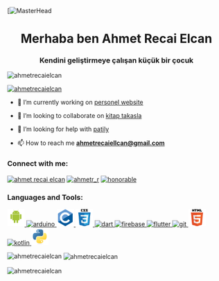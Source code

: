 [![MasterHead](https://avatars.githubusercontent.com/u/97764491?s=400&u=91e0aabff17c7750b8171a9cda7040df7ae9d0ae&v=4)
<h1 align="center">Merhaba ben Ahmet Recai Elcan</h1>
<h3 align="center">Kendini geliştirmeye çalışan küçük bir çocuk</h3>

<p align="left"> <img src="https://komarev.com/ghpvc/?username=ahmetrecaielcan&label=Profile%20views&color=0e75b6&style=flat" alt="ahmetrecaielcan" /> </p>

<p align="left"> <a href="https://github.com/ryo-ma/github-profile-trophy"><img src="https://github-profile-trophy.vercel.app/?username=ahmetrecaielcan" alt="ahmetrecaielcan" /></a> </p>

- 🔭 I’m currently working on [personel website](https://github.com/AhmetRecaiElcan/AhmetRecaiElcan.github.io)

- 👯 I’m looking to collaborate on [kitap takasla](https://github.com/AhmetRecaiElcan/Kitap-Takasla)

- 🤝 I’m looking for help with [patily](https://github.com/AhmetRecaiElcan/patily)

- 📫 How to reach me **ahmetrecaiellcan@gmail.com**

<h3 align="left">Connect with me:</h3>
<p align="left">
<a href="https://linkedin.com/in/ahmet recai elcan" target="blank"><img align="center" src="https://raw.githubusercontent.com/rahuldkjain/github-profile-readme-generator/master/src/images/icons/Social/linked-in-alt.svg" alt="ahmet recai elcan" height="30" width="40" /></a>
<a href="https://instagram.com/ahmetr_r" target="blank"><img align="center" src="https://raw.githubusercontent.com/rahuldkjain/github-profile-readme-generator/master/src/images/icons/Social/instagram.svg" alt="ahmetr_r" height="30" width="40" /></a>
<a href="https://www.youtube.com/c/honorable" target="blank"><img align="center" src="https://raw.githubusercontent.com/rahuldkjain/github-profile-readme-generator/master/src/images/icons/Social/youtube.svg" alt="honorable" height="30" width="40" /></a>
</p>

<h3 align="left">Languages and Tools:</h3>
<p align="left"> <a href="https://developer.android.com" target="_blank" rel="noreferrer"> <img src="https://raw.githubusercontent.com/devicons/devicon/master/icons/android/android-original-wordmark.svg" alt="android" width="40" height="40"/> </a> <a href="https://www.arduino.cc/" target="_blank" rel="noreferrer"> <img src="https://cdn.worldvectorlogo.com/logos/arduino-1.svg" alt="arduino" width="40" height="40"/> </a> <a href="https://www.cprogramming.com/" target="_blank" rel="noreferrer"> <img src="https://raw.githubusercontent.com/devicons/devicon/master/icons/c/c-original.svg" alt="c" width="40" height="40"/> </a> <a href="https://www.w3schools.com/css/" target="_blank" rel="noreferrer"> <img src="https://raw.githubusercontent.com/devicons/devicon/master/icons/css3/css3-original-wordmark.svg" alt="css3" width="40" height="40"/> </a> <a href="https://dart.dev" target="_blank" rel="noreferrer"> <img src="https://www.vectorlogo.zone/logos/dartlang/dartlang-icon.svg" alt="dart" width="40" height="40"/> </a> <a href="https://firebase.google.com/" target="_blank" rel="noreferrer"> <img src="https://www.vectorlogo.zone/logos/firebase/firebase-icon.svg" alt="firebase" width="40" height="40"/> </a> <a href="https://flutter.dev" target="_blank" rel="noreferrer"> <img src="https://www.vectorlogo.zone/logos/flutterio/flutterio-icon.svg" alt="flutter" width="40" height="40"/> </a> <a href="https://git-scm.com/" target="_blank" rel="noreferrer"> <img src="https://www.vectorlogo.zone/logos/git-scm/git-scm-icon.svg" alt="git" width="40" height="40"/> </a> <a href="https://www.w3.org/html/" target="_blank" rel="noreferrer"> <img src="https://raw.githubusercontent.com/devicons/devicon/master/icons/html5/html5-original-wordmark.svg" alt="html5" width="40" height="40"/> </a> <a href="https://kotlinlang.org" target="_blank" rel="noreferrer"> <img src="https://www.vectorlogo.zone/logos/kotlinlang/kotlinlang-icon.svg" alt="kotlin" width="40" height="40"/> </a> <a href="https://www.python.org" target="_blank" rel="noreferrer"> <img src="https://raw.githubusercontent.com/devicons/devicon/master/icons/python/python-original.svg" alt="python" width="40" height="40"/> </a> </p>

<p><img align="left" src="https://github-readme-stats.vercel.app/api/top-langs?username=ahmetrecaielcan&show_icons=true&locale=en&layout=compact" alt="ahmetrecaielcan" /></p>

<p>&nbsp;<img align="center" src="https://github-readme-stats.vercel.app/api?username=ahmetrecaielcan&show_icons=true&locale=en" alt="ahmetrecaielcan" /></p>

<p><img align="center" src="https://github-readme-streak-stats.herokuapp.com/?user=ahmetrecaielcan&" alt="ahmetrecaielcan" /></p>
